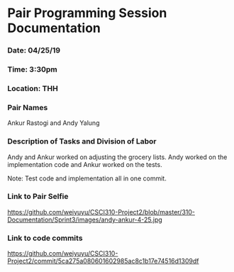 # Pair Programming Session Documentation

### Date: 04/25/19
### Time: 3:30pm
### Location: THH

### Pair Names
Ankur Rastogi and Andy Yalung

### Description of Tasks and Division of Labor
Andy and Ankur worked on adjusting the grocery lists. Andy worked on the implementation code and Ankur worked on the tests.

Note: Test code and implementation all in one commit.

### Link to Pair Selfie

https://github.com/weiyuyu/CSCI310-Project2/blob/master/310-Documentation/Sprint3/images/andy-ankur-4-25.jpg

### Link to code commits

https://github.com/weiyuyu/CSCI310-Project2/commit/5ca275a080601602985ac8c1b17e74516d1309df

